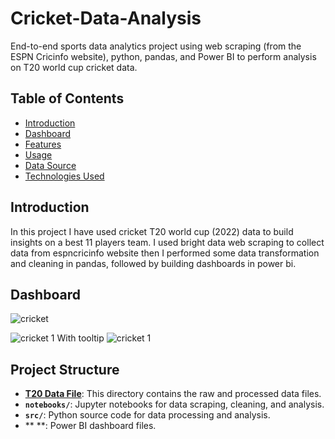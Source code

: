 # Cricket-Data-Analysis
End-to-end sports data analytics project using web scraping (from the ESPN Cricinfo website), python, pandas, and Power BI to perform analysis on T20 world cup cricket data.

## Table of Contents
- [Introduction](#introduction)
- [Dashboard](#dashboard)
- [Features](#features)
- [Usage](#usage)
- [Data Source](#data-source)
- [Technologies Used](#technologies-used)

## Introduction
In this project I have used cricket T20 world cup (2022) data to build insights on a best 11 players team. I used bright data web scraping to collect data from espncricinfo website then I performed some data transformation and cleaning in pandas, followed by building dashboards in power bi. 

## Dashboard
![cricket](https://github.com/Riddhi0501/Cricket-Data-Analysis/assets/84369113/34e1c1ed-4126-4e2b-b94c-988e1f497f38)

![cricket 1](https://github.com/Riddhi0501/Cricket-Data-Analysis/assets/84369113/8dff7e03-ca69-45a4-84ca-e341b8880cb0)
With tooltip
![cricket 1](https://github.com/Riddhi0501/Cricket-Data-Analysis/assets/84369113/95e16ea5-95bb-4d3b-83fb-011c26b8b07c)

## Project Structure

- **[T20 Data File](data/t20_csv_files.zip)**: This directory contains the raw and processed data files.
- **`notebooks/`**: Jupyter notebooks for data scraping, cleaning, and analysis.
- **`src/`**: Python source code for data processing and analysis.
- ** **: Power BI dashboard files.

